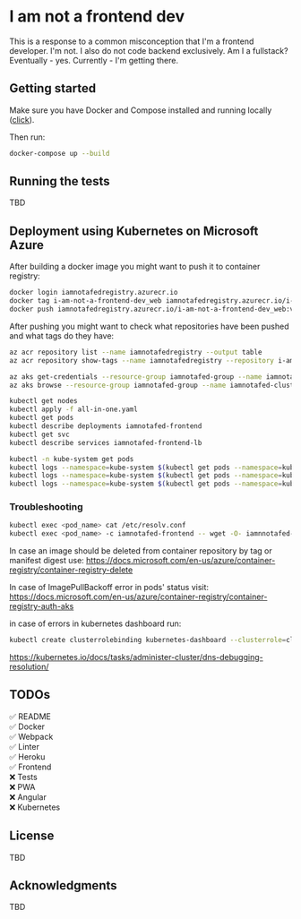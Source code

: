 # I am not a frontend dev

This is a response to a common misconception that I'm a frontend developer. I'm not. I also do not code backend exclusively. Am I a fullstack? Eventually - yes. Currently - I'm getting there.

## Getting started

Make sure you have Docker and Compose installed and running locally ([click](https://www.docker.com)).

Then run:

```bash
docker-compose up --build
```

## Running the tests

TBD

## Deployment using Kubernetes on Microsoft Azure

After building a docker image you might want to push it to container registry:

```bash
docker login iamnotafedregistry.azurecr.io
docker tag i-am-not-a-frontend-dev_web iamnotafedregistry.azurecr.io/i-am-not-a-frontend-dev_web:v1
docker push iamnotafedregistry.azurecr.io/i-am-not-a-frontend-dev_web:v1
```
After pushing you might want to check what repositories have been pushed and what tags do they have:

```bash
az acr repository list --name iamnotafedregistry --output table
az acr repository show-tags --name iamnotafedregistry --repository i-am-not-a-frontend-dev_web --output table
```

```bash
az aks get-credentials --resource-group iamnotafed-group --name iamnotafed-cluster
az aks browse --resource-group iamnotafed-group --name iamnotafed-cluster

kubectl get nodes
kubectl apply -f all-in-one.yaml
kubectl get pods
kubectl describe deployments iamnotafed-frontend
kubectl get svc
kubectl describe services iamnotafed-frontend-lb

kubectl -n kube-system get pods
kubectl logs --namespace=kube-system $(kubectl get pods --namespace=kube-system -l k8s-app=kube-dns -o name | head -1) -c kubedns
kubectl logs --namespace=kube-system $(kubectl get pods --namespace=kube-system -l k8s-app=kube-dns -o name | head -1) -c dnsmasq
kubectl logs --namespace=kube-system $(kubectl get pods --namespace=kube-system -l k8s-app=kube-dns -o name | head -1) -c sidecar
```

### Troubleshooting

```bash
kubectl exec <pod_name> cat /etc/resolv.conf
kubectl exec <pod_name> -c iamnotafed-frontend -- wget -O- iamnnotafed-frontend-lb
```
In case an image should be deleted from container repository by tag or manifest digest use:
https://docs.microsoft.com/en-us/azure/container-registry/container-registry-delete

In case of ImagePullBackoff error in pods' status visit:
https://docs.microsoft.com/en-us/azure/container-registry/container-registry-auth-aks

in case of errors in kubernetes dashboard run:
```bash
kubectl create clusterrolebinding kubernetes-dashboard --clusterrole=cluster-admin --serviceaccount=kube-system:kubernetes-dashboard
```

https://kubernetes.io/docs/tasks/administer-cluster/dns-debugging-resolution/

## TODOs

✅ README\
✅ Docker\
✅ Webpack\
✅ Linter\
✅ Heroku\
✅ Frontend\
❌ Tests\
❌ PWA\
❌ Angular\
❌ Kubernetes

## License

TBD

## Acknowledgments

TBD
